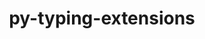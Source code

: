 ---
title: "py-typing-extensions"
layout: cache
categories: [package, develop]
meta: {"compilers": ["apple-clang@=16.0.0", "gcc@=10.2.1", "gcc@=10.5.0", "gcc@=11.1.0", "gcc@=11.4.0", "gcc@=13.2.0", "gcc@=13.3.0", "gcc@=7.3.1", "gcc@=7.5.0", "gcc@=9.4.0", "oneapi@=2024.2.1"], "num_specs": 170, "num_specs_by_stack": {"aws-isc": 2, "aws-isc-aarch64": 2, "data-vis-sdk": 6, "developer-tools": 4, "developer-tools-aarch64-linux-gnu": 5, "developer-tools-darwin": 2, "developer-tools-manylinux2014": 1, "developer-tools-x86_64_v3-linux-gnu": 5, "e4s": 26, "e4s-neoverse-v2": 16, "e4s-neoverse_v1": 8, "e4s-oneapi": 32, "e4s-power": 3, "e4s-rocm-external": 6, "hep": 6, "ml-darwin-aarch64-mps": 6, "ml-linux-aarch64-cpu": 18, "ml-linux-aarch64-cuda": 18, "ml-linux-x86_64-cpu": 18, "ml-linux-x86_64-cuda": 18, "ml-linux-x86_64-rocm": 18, "radiuss": 12, "root": 170}, "oss": ["amzn2", "centos7", "rhel8", "sequoia", "ubuntu18.04", "ubuntu20.04", "ubuntu22.04", "ubuntu24.04"], "platforms": ["darwin", "linux"], "stacks": ["aws-isc", "aws-isc-aarch64", "data-vis-sdk", "developer-tools", "developer-tools-aarch64-linux-gnu", "developer-tools-darwin", "developer-tools-manylinux2014", "developer-tools-x86_64_v3-linux-gnu", "e4s", "e4s-neoverse-v2", "e4s-neoverse_v1", "e4s-oneapi", "e4s-power", "e4s-rocm-external", "hep", "ml-darwin-aarch64-mps", "ml-linux-aarch64-cpu", "ml-linux-aarch64-cuda", "ml-linux-x86_64-cpu", "ml-linux-x86_64-cuda", "ml-linux-x86_64-rocm", "radiuss", "root"], "targets": ["aarch64", "neoverse_v1", "neoverse_v2", "ppc64le", "x86_64_v3"], "versions": ["4.12.2", "4.8.0"]}
spec_details: [{"compiler": "gcc@=11.4.0", "hash": "26g3aufi56ucz7f24a7klzlfwrn6gvyt", "os": "ubuntu22.04", "platform": "linux", "size": "-", "stacks": ["e4s", "root"], "target": "x86_64_v3", "variants": ["build_system=python_pip"], "versions": ["4.12.2"]}, {"compiler": "gcc@=7.5.0", "hash": "2bcdym7hesn34qimvqzbxu4ozkbcsvnh", "os": "ubuntu18.04", "platform": "linux", "size": "-", "stacks": ["radiuss", "root"], "target": "x86_64_v3", "variants": ["build_system=python_pip"], "versions": ["4.12.2"]}, {"compiler": "oneapi@=2024.2.1", "hash": "2hsgjd2qez6xauzvxgcu7ta35oe46ynm", "os": "ubuntu22.04", "platform": "linux", "size": "-", "stacks": ["e4s-oneapi", "root"], "target": "x86_64_v3", "variants": ["build_system=python_pip"], "versions": ["4.12.2"]}, {"compiler": "gcc@=11.4.0", "hash": "2sfal33u3v4rfrqneuck4kxi2jjrnkg2", "os": "ubuntu22.04", "platform": "linux", "size": "-", "stacks": ["e4s-neoverse_v1", "root"], "target": "neoverse_v1", "variants": ["build_system=python_pip"], "versions": ["4.12.2"]}, {"compiler": "gcc@=13.2.0", "hash": "2vtlpznzqckli5xafdqtnoidcq2vkkj6", "os": "ubuntu24.04", "platform": "linux", "size": "-", "stacks": ["ml-linux-aarch64-cpu", "ml-linux-aarch64-cuda", "root"], "target": "aarch64", "variants": ["build_system=python_pip"], "versions": ["4.12.2"]}, {"compiler": "gcc@=11.4.0", "hash": "2yeosyrflpsjs2cuqib6il2nmid4xq5d", "os": "ubuntu22.04", "platform": "linux", "size": "-", "stacks": ["hep", "root"], "target": "x86_64_v3", "variants": ["build_system=python_pip"], "versions": ["4.12.2"]}, {"compiler": "gcc@=11.4.0", "hash": "344jxtxwuuaxhrog4fen7f54sheiz44f", "os": "ubuntu22.04", "platform": "linux", "size": "-", "stacks": ["e4s", "root"], "target": "x86_64_v3", "variants": ["build_system=python_pip"], "versions": ["4.12.2"]}, {"compiler": "gcc@=11.4.0", "hash": "37bj5jd3hv3hv4zkrae2bhlifc7rb7t5", "os": "ubuntu22.04", "platform": "linux", "size": "-", "stacks": ["e4s", "root"], "target": "x86_64_v3", "variants": ["build_system=python_pip"], "versions": ["4.12.2"]}, {"compiler": "gcc@=11.4.0", "hash": "3b7vjig5o3q62vwggxqiq2x2vxyj2gco", "os": "ubuntu22.04", "platform": "linux", "size": "-", "stacks": ["e4s-neoverse_v1", "root"], "target": "neoverse_v1", "variants": ["build_system=python_pip"], "versions": ["4.12.2"]}, {"compiler": "oneapi@=2024.2.1", "hash": "3bugrix66uqelr7j6eh65u3whhgfhpfw", "os": "ubuntu22.04", "platform": "linux", "size": "-", "stacks": ["e4s-oneapi", "root"], "target": "x86_64_v3", "variants": ["build_system=python_pip"], "versions": ["4.12.2"]}, {"compiler": "gcc@=11.4.0", "hash": "3h5jsvbynodcwnartcsec7wfzg6dwylz", "os": "ubuntu22.04", "platform": "linux", "size": "-", "stacks": ["hep", "root"], "target": "x86_64_v3", "variants": ["build_system=python_pip"], "versions": ["4.12.2"]}, {"compiler": "oneapi@=2024.2.1", "hash": "3jmjqznaw556gbwifawarimibgoll3zu", "os": "ubuntu22.04", "platform": "linux", "size": "-", "stacks": ["e4s-oneapi", "root"], "target": "x86_64_v3", "variants": ["build_system=python_pip"], "versions": ["4.12.2"]}, {"compiler": "gcc@=11.1.0", "hash": "3omo2wlob5ib6fzhgxt3ymdvurgyj46t", "os": "ubuntu20.04", "platform": "linux", "size": "-", "stacks": ["data-vis-sdk", "root"], "target": "x86_64_v3", "variants": ["build_system=python_pip"], "versions": ["4.12.2"]}, {"compiler": "gcc@=11.4.0", "hash": "3tqlnatenpvw6nghtupptv6vhukax4vf", "os": "ubuntu22.04", "platform": "linux", "size": "-", "stacks": ["e4s-neoverse-v2", "root"], "target": "neoverse_v2", "variants": ["build_system=python_pip"], "versions": ["4.12.2"]}, {"compiler": "gcc@=11.4.0", "hash": "3umb3q527ddqbemztnkygpjgwv5gfxfg", "os": "ubuntu22.04", "platform": "linux", "size": "-", "stacks": ["hep", "root"], "target": "x86_64_v3", "variants": ["build_system=python_pip"], "versions": ["4.12.2"]}, {"compiler": "oneapi@=2024.2.1", "hash": "3xv2krtbu7exuhxdoupwnkgzsoayeg4i", "os": "ubuntu22.04", "platform": "linux", "size": "-", "stacks": ["e4s-oneapi", "root"], "target": "x86_64_v3", "variants": ["build_system=python_pip"], "versions": ["4.12.2"]}, {"compiler": "gcc@=11.4.0", "hash": "3zhg6elmchz7ygxq5wbdng7uu7mbbfck", "os": "ubuntu22.04", "platform": "linux", "size": "-", "stacks": ["e4s", "root"], "target": "x86_64_v3", "variants": ["build_system=python_pip"], "versions": ["4.12.2"]}, {"compiler": "gcc@=13.2.0", "hash": "3zw7dp22xzbnferavpwlle4jizzoha5q", "os": "ubuntu24.04", "platform": "linux", "size": "-", "stacks": ["ml-linux-x86_64-cpu", "ml-linux-x86_64-cuda", "ml-linux-x86_64-rocm", "root"], "target": "x86_64_v3", "variants": ["build_system=python_pip"], "versions": ["4.12.2"]}, {"compiler": "gcc@=13.2.0", "hash": "4a3w3sdwgyslspmt6afifiqzu5aivrwm", "os": "ubuntu24.04", "platform": "linux", "size": "-", "stacks": ["ml-linux-x86_64-cpu", "ml-linux-x86_64-cuda", "ml-linux-x86_64-rocm", "root"], "target": "x86_64_v3", "variants": ["build_system=python_pip"], "versions": ["4.12.2"]}, {"compiler": "gcc@=13.2.0", "hash": "4gnf4uov7fq6tm6rh43s5qmo4xoztaoc", "os": "ubuntu24.04", "platform": "linux", "size": "-", "stacks": ["ml-linux-aarch64-cpu", "ml-linux-aarch64-cuda", "root"], "target": "aarch64", "variants": ["build_system=python_pip"], "versions": ["4.12.2"]}, {"compiler": "gcc@=11.4.0", "hash": "4pfwkvqhmrc3gee4farinpf7oew5fdtl", "os": "ubuntu22.04", "platform": "linux", "size": "-", "stacks": ["e4s-neoverse-v2", "root"], "target": "neoverse_v2", "variants": ["build_system=python_pip"], "versions": ["4.12.2"]}, {"compiler": "oneapi@=2024.2.1", "hash": "4sh5d6xgibt4jgguh63wuznsg6cwuexk", "os": "ubuntu22.04", "platform": "linux", "size": "-", "stacks": ["e4s-oneapi", "root"], "target": "x86_64_v3", "variants": ["build_system=python_pip"], "versions": ["4.12.2"]}, {"compiler": "gcc@=10.2.1", "hash": "4tdspe3bmwa3oim6g4k7jddlsxqhudoo", "os": "centos7", "platform": "linux", "size": "-", "stacks": ["developer-tools-manylinux2014", "root"], "target": "x86_64_v3", "variants": ["build_system=python_pip"], "versions": ["4.12.2"]}, {"compiler": "gcc@=11.4.0", "hash": "5eaqocwnesj5d4uhv5qdacntadmu3jzp", "os": "ubuntu22.04", "platform": "linux", "size": "-", "stacks": ["e4s", "root"], "target": "x86_64_v3", "variants": ["build_system=python_pip"], "versions": ["4.12.2"]}, {"compiler": "gcc@=11.4.0", "hash": "5jaaejfk75tfbwn4ttfixbvdgi5ykae6", "os": "ubuntu22.04", "platform": "linux", "size": "-", "stacks": ["e4s-neoverse-v2", "root"], "target": "neoverse_v2", "variants": ["build_system=python_pip"], "versions": ["4.12.2"]}, {"compiler": "gcc@=11.4.0", "hash": "5t5z3qnnelikrjitebj5qeg7r5uk5i6g", "os": "ubuntu22.04", "platform": "linux", "size": "-", "stacks": ["e4s", "root"], "target": "x86_64_v3", "variants": ["build_system=python_pip"], "versions": ["4.12.2"]}, {"compiler": "gcc@=9.4.0", "hash": "66bwyv6tccs5miwnw77umphqmgou5ac4", "os": "ubuntu20.04", "platform": "linux", "size": "-", "stacks": ["e4s-power", "root"], "target": "ppc64le", "variants": ["build_system=python_pip"], "versions": ["4.12.2"]}, {"compiler": "gcc@=11.4.0", "hash": "66bzjie5v4mg7avw2xe4fhcxamumtc4t", "os": "ubuntu22.04", "platform": "linux", "size": "-", "stacks": ["e4s", "e4s-rocm-external", "root"], "target": "x86_64_v3", "variants": ["build_system=python_pip"], "versions": ["4.12.2"]}, {"compiler": "oneapi@=2024.2.1", "hash": "67f5a74ybbbgaadspggymhirdiu4wdcw", "os": "ubuntu22.04", "platform": "linux", "size": "-", "stacks": ["e4s-oneapi", "root"], "target": "x86_64_v3", "variants": ["build_system=python_pip"], "versions": ["4.12.2"]}, {"compiler": "gcc@=7.5.0", "hash": "67up4vvlpj5o23gave6ehv5a5d5d6ba7", "os": "ubuntu18.04", "platform": "linux", "size": "-", "stacks": ["radiuss", "root"], "target": "x86_64_v3", "variants": ["build_system=python_pip"], "versions": ["4.12.2"]}, {"compiler": "gcc@=13.2.0", "hash": "6d6n7w5e3ziwknxh5euptvatntalhxek", "os": "ubuntu24.04", "platform": "linux", "size": "-", "stacks": ["ml-linux-x86_64-cpu", "ml-linux-x86_64-cuda", "ml-linux-x86_64-rocm", "root"], "target": "x86_64_v3", "variants": ["build_system=python_pip"], "versions": ["4.12.2"]}, {"compiler": "oneapi@=2024.2.1", "hash": "6nfdztbpeb43xhj3asi2kle4hky3z7jq", "os": "ubuntu22.04", "platform": "linux", "size": "-", "stacks": ["e4s-oneapi", "root"], "target": "x86_64_v3", "variants": ["build_system=python_pip"], "versions": ["4.12.2"]}, {"compiler": "gcc@=11.1.0", "hash": "6prf4spi54phrtkimz4mmtywy3ykiy5l", "os": "ubuntu20.04", "platform": "linux", "size": "-", "stacks": ["data-vis-sdk", "root"], "target": "x86_64_v3", "variants": ["build_system=python_pip"], "versions": ["4.12.2"]}, {"compiler": "gcc@=11.4.0", "hash": "7asiqupuccraoujmihh2ehny6iigasih", "os": "ubuntu22.04", "platform": "linux", "size": "-", "stacks": ["e4s-neoverse_v1", "root"], "target": "neoverse_v1", "variants": ["build_system=python_pip"], "versions": ["4.12.2"]}, {"compiler": "gcc@=13.2.0", "hash": "7esmwyvov2cnio2cipfrdg7hgqi56rmp", "os": "ubuntu24.04", "platform": "linux", "size": "-", "stacks": ["ml-linux-aarch64-cpu", "ml-linux-aarch64-cuda", "root"], "target": "aarch64", "variants": ["build_system=python_pip"], "versions": ["4.12.2"]}, {"compiler": "oneapi@=2024.2.1", "hash": "7hcgwtansku7pvnr6s2a2vomlsqpl6vs", "os": "ubuntu22.04", "platform": "linux", "size": "-", "stacks": ["e4s-oneapi", "root"], "target": "x86_64_v3", "variants": ["build_system=python_pip"], "versions": ["4.12.2"]}, {"compiler": "gcc@=13.2.0", "hash": "7ovnv5delxf27dbgim5k5roov667sonw", "os": "ubuntu24.04", "platform": "linux", "size": "-", "stacks": ["ml-linux-aarch64-cpu", "ml-linux-aarch64-cuda", "root"], "target": "aarch64", "variants": ["build_system=python_pip"], "versions": ["4.12.2"]}, {"compiler": "oneapi@=2024.2.1", "hash": "7uoxc7ngkttka5qgonei6e4cvvyttkcv", "os": "ubuntu22.04", "platform": "linux", "size": "-", "stacks": ["e4s-oneapi", "root"], "target": "x86_64_v3", "variants": ["build_system=python_pip"], "versions": ["4.12.2"]}, {"compiler": "gcc@=11.4.0", "hash": "7x66dwf4me6jukufoohl7uadj6nndoad", "os": "ubuntu22.04", "platform": "linux", "size": "-", "stacks": ["e4s", "root"], "target": "x86_64_v3", "variants": ["build_system=python_pip"], "versions": ["4.12.2"]}, {"compiler": "apple-clang@=16.0.0", "hash": "7xlb6vpxaga3rrf4tvzgr333gfb6rdek", "os": "sequoia", "platform": "darwin", "size": "-", "stacks": ["developer-tools-darwin", "ml-darwin-aarch64-mps", "root"], "target": "aarch64", "variants": ["build_system=python_pip"], "versions": ["4.12.2"]}, {"compiler": "gcc@=11.4.0", "hash": "a4xzlia3eokchcroorxuzwz7xx3fyj6i", "os": "ubuntu22.04", "platform": "linux", "size": "-", "stacks": ["e4s", "root"], "target": "x86_64_v3", "variants": ["build_system=python_pip"], "versions": ["4.12.2"]}, {"compiler": "gcc@=9.4.0", "hash": "a4ymh3uoy74h3fobgkuv6zc2xqfzj2ve", "os": "ubuntu20.04", "platform": "linux", "size": "-", "stacks": ["e4s-power", "root"], "target": "ppc64le", "variants": ["build_system=python_pip"], "versions": ["4.12.2"]}, {"compiler": "gcc@=11.4.0", "hash": "aaiuz4mlqrfq7afgkuoqpcwyqddkqpbe", "os": "ubuntu22.04", "platform": "linux", "size": "-", "stacks": ["e4s-neoverse-v2", "root"], "target": "neoverse_v2", "variants": ["build_system=python_pip"], "versions": ["4.12.2"]}, {"compiler": "gcc@=11.4.0", "hash": "aroowmhqj7ot3mihrvn6lr7uqa3tzsu5", "os": "ubuntu22.04", "platform": "linux", "size": "-", "stacks": ["e4s-neoverse_v1", "root"], "target": "neoverse_v1", "variants": ["build_system=python_pip"], "versions": ["4.12.2"]}, {"compiler": "gcc@=13.2.0", "hash": "b7kj7mt2pgyofdzrobpdg3encs5sawlr", "os": "ubuntu24.04", "platform": "linux", "size": "-", "stacks": ["ml-linux-aarch64-cpu", "ml-linux-aarch64-cuda", "root"], "target": "aarch64", "variants": ["build_system=python_pip"], "versions": ["4.12.2"]}, {"compiler": "oneapi@=2024.2.1", "hash": "bivbbn6vewscvrd2lbyh2jhjdrwa4nqb", "os": "ubuntu22.04", "platform": "linux", "size": "-", "stacks": ["e4s-oneapi", "root"], "target": "x86_64_v3", "variants": ["build_system=python_pip"], "versions": ["4.12.2"]}, {"compiler": "oneapi@=2024.2.1", "hash": "bj5dwxucqgmjwttremjax5hihny4u46y", "os": "ubuntu22.04", "platform": "linux", "size": "-", "stacks": ["e4s-oneapi", "root"], "target": "x86_64_v3", "variants": ["build_system=python_pip"], "versions": ["4.12.2"]}, {"compiler": "gcc@=11.1.0", "hash": "bj7qqnhuctwpgyvbtrg6xsawc46g236x", "os": "ubuntu20.04", "platform": "linux", "size": "-", "stacks": ["data-vis-sdk", "root"], "target": "x86_64_v3", "variants": ["build_system=python_pip"], "versions": ["4.12.2"]}, {"compiler": "gcc@=13.2.0", "hash": "bnsp2aectabus7s65j6rfeubod5uwkgv", "os": "ubuntu24.04", "platform": "linux", "size": "-", "stacks": ["ml-linux-aarch64-cpu", "ml-linux-aarch64-cuda", "root"], "target": "aarch64", "variants": ["build_system=python_pip"], "versions": ["4.12.2"]}, {"compiler": "gcc@=13.2.0", "hash": "bocdyzz5bmboiqkjyvq4wbtmharkkqob", "os": "ubuntu24.04", "platform": "linux", "size": "-", "stacks": ["ml-linux-x86_64-cpu", "ml-linux-x86_64-cuda", "ml-linux-x86_64-rocm", "root"], "target": "x86_64_v3", "variants": ["build_system=python_pip"], "versions": ["4.12.2"]}, {"compiler": "gcc@=11.4.0", "hash": "brzwa5slbhboagsyax7667ib63v7to2v", "os": "ubuntu22.04", "platform": "linux", "size": "-", "stacks": ["e4s-neoverse-v2", "root"], "target": "neoverse_v2", "variants": ["build_system=python_pip"], "versions": ["4.12.2"]}, {"compiler": "gcc@=13.2.0", "hash": "bxlwdsakvfaqweoyjfiozpn22unq2adg", "os": "ubuntu24.04", "platform": "linux", "size": "-", "stacks": ["ml-linux-x86_64-cpu", "ml-linux-x86_64-cuda", "ml-linux-x86_64-rocm", "root"], "target": "x86_64_v3", "variants": ["build_system=python_pip"], "versions": ["4.12.2"]}, {"compiler": "gcc@=7.5.0", "hash": "byga7dkuoihlanphgdojurxym5ztmrrs", "os": "ubuntu18.04", "platform": "linux", "size": "-", "stacks": ["radiuss", "root"], "target": "x86_64_v3", "variants": ["build_system=python_pip"], "versions": ["4.12.2"]}, {"compiler": "gcc@=7.5.0", "hash": "c7tncpqzvmtjq5w2wq2ulibbmj4kjaax", "os": "ubuntu18.04", "platform": "linux", "size": "-", "stacks": ["radiuss", "root"], "target": "x86_64_v3", "variants": ["build_system=python_pip"], "versions": ["4.12.2"]}, {"compiler": "gcc@=7.5.0", "hash": "cf6tvubqdk5py4kksqnz7k73mxjwxufz", "os": "ubuntu18.04", "platform": "linux", "size": "-", "stacks": ["radiuss", "root"], "target": "x86_64_v3", "variants": ["build_system=python_pip"], "versions": ["4.12.2"]}, {"compiler": "gcc@=11.4.0", "hash": "chiti2cxxtjzmcr5jzvecmvzgzx4nm2d", "os": "ubuntu22.04", "platform": "linux", "size": "-", "stacks": ["e4s", "root"], "target": "x86_64_v3", "variants": ["build_system=python_pip"], "versions": ["4.12.2"]}, {"compiler": "gcc@=7.5.0", "hash": "ckpaf6bc4lanwv7h6hb2p64z6p27r3rq", "os": "ubuntu18.04", "platform": "linux", "size": "-", "stacks": ["developer-tools", "root"], "target": "x86_64_v3", "variants": ["build_system=python_pip"], "versions": ["4.8.0"]}, {"compiler": "oneapi@=2024.2.1", "hash": "cm3uxdwdnnl747badt55now4wuayyadu", "os": "ubuntu22.04", "platform": "linux", "size": "-", "stacks": ["e4s-oneapi", "root"], "target": "x86_64_v3", "variants": ["build_system=python_pip"], "versions": ["4.12.2"]}, {"compiler": "gcc@=10.5.0", "hash": "cm4r6zzdqoees3wtefutqbgdg5ppwbcr", "os": "centos7", "platform": "linux", "size": "-", "stacks": ["developer-tools-x86_64_v3-linux-gnu", "root"], "target": "x86_64_v3", "variants": ["build_system=python_pip"], "versions": ["4.12.2"]}, {"compiler": "gcc@=11.4.0", "hash": "cqq5fk222r3up4gntlzpo76kyuf52leb", "os": "ubuntu22.04", "platform": "linux", "size": "-", "stacks": ["e4s", "root"], "target": "x86_64_v3", "variants": ["build_system=python_pip"], "versions": ["4.12.2"]}, {"compiler": "gcc@=13.2.0", "hash": "d7dl7rqpjqzmfxgqqjra6dtq23ot5zeu", "os": "ubuntu24.04", "platform": "linux", "size": "-", "stacks": ["ml-linux-aarch64-cpu", "ml-linux-aarch64-cuda", "root"], "target": "aarch64", "variants": ["build_system=python_pip"], "versions": ["4.12.2"]}, {"compiler": "gcc@=7.5.0", "hash": "dfxudjzkk7g7ctnlvmxg3g5cd3ln7zao", "os": "ubuntu18.04", "platform": "linux", "size": "-", "stacks": ["radiuss", "root"], "target": "x86_64_v3", "variants": ["build_system=python_pip"], "versions": ["4.12.2"]}, {"compiler": "gcc@=13.2.0", "hash": "e57jttif7yn6xxapyqems4jzh54g4rjv", "os": "ubuntu24.04", "platform": "linux", "size": "-", "stacks": ["ml-linux-x86_64-cpu", "ml-linux-x86_64-cuda", "ml-linux-x86_64-rocm", "root"], "target": "x86_64_v3", "variants": ["build_system=python_pip"], "versions": ["4.12.2"]}, {"compiler": "gcc@=11.4.0", "hash": "eaej5ufbyb2ijz7mk2bmzoa2ou5vizqu", "os": "ubuntu22.04", "platform": "linux", "size": "-", "stacks": ["e4s", "root"], "target": "x86_64_v3", "variants": ["build_system=python_pip"], "versions": ["4.12.2"]}, {"compiler": "oneapi@=2024.2.1", "hash": "eb5h5kb3t2t6s72zfh7f6x6nkawx5r25", "os": "ubuntu22.04", "platform": "linux", "size": "-", "stacks": ["e4s-oneapi", "root"], "target": "x86_64_v3", "variants": ["build_system=python_pip"], "versions": ["4.12.2"]}, {"compiler": "gcc@=13.3.0", "hash": "eclmxlxevvrjjk4hjfuie2dgyz5bb3o3", "os": "rhel8", "platform": "linux", "size": "-", "stacks": ["developer-tools-aarch64-linux-gnu", "root"], "target": "aarch64", "variants": ["build_system=python_pip"], "versions": ["4.12.2"]}, {"compiler": "oneapi@=2024.2.1", "hash": "ehhj53ndfbpvfay6qlemh3m7sbzg3cpc", "os": "ubuntu22.04", "platform": "linux", "size": "-", "stacks": ["e4s-oneapi", "root"], "target": "x86_64_v3", "variants": ["build_system=python_pip"], "versions": ["4.12.2"]}, {"compiler": "gcc@=13.2.0", "hash": "epaha2ajlnqrbjy6v4vychj4g6ls42zn", "os": "ubuntu24.04", "platform": "linux", "size": "-", "stacks": ["ml-linux-x86_64-cpu", "ml-linux-x86_64-cuda", "ml-linux-x86_64-rocm", "root"], "target": "x86_64_v3", "variants": ["build_system=python_pip"], "versions": ["4.12.2"]}, {"compiler": "gcc@=11.4.0", "hash": "f6v2trptcepqyr6xie6gtyabdcu66ylo", "os": "ubuntu22.04", "platform": "linux", "size": "-", "stacks": ["e4s", "root"], "target": "x86_64_v3", "variants": ["build_system=python_pip"], "versions": ["4.12.2"]}, {"compiler": "gcc@=13.2.0", "hash": "f7qpo6hs5lmmuaqxjkw2qw4uqtpv73hh", "os": "ubuntu24.04", "platform": "linux", "size": "-", "stacks": ["ml-linux-x86_64-cpu", "ml-linux-x86_64-cuda", "ml-linux-x86_64-rocm", "root"], "target": "x86_64_v3", "variants": ["build_system=python_pip"], "versions": ["4.12.2"]}, {"compiler": "gcc@=13.2.0", "hash": "fdikkeiu45wezwluw56jwx5tosd3o3gl", "os": "ubuntu24.04", "platform": "linux", "size": "-", "stacks": ["ml-linux-aarch64-cpu", "ml-linux-aarch64-cuda", "root"], "target": "aarch64", "variants": ["build_system=python_pip"], "versions": ["4.12.2"]}, {"compiler": "gcc@=7.5.0", "hash": "fjsgejdc5w4rh4fhbm76zfglirxpiaq7", "os": "ubuntu18.04", "platform": "linux", "size": "-", "stacks": ["developer-tools", "root"], "target": "x86_64_v3", "variants": ["build_system=python_pip"], "versions": ["4.8.0"]}, {"compiler": "gcc@=11.4.0", "hash": "fl7igo7wqzmd2bllxqbunibjolti42us", "os": "ubuntu22.04", "platform": "linux", "size": "-", "stacks": ["e4s", "root"], "target": "x86_64_v3", "variants": ["build_system=python_pip"], "versions": ["4.12.2"]}, {"compiler": "oneapi@=2024.2.1", "hash": "flith2nh7eon2pgg373wy266obzk6gfx", "os": "ubuntu22.04", "platform": "linux", "size": "-", "stacks": ["e4s-oneapi", "root"], "target": "x86_64_v3", "variants": ["build_system=python_pip"], "versions": ["4.12.2"]}, {"compiler": "gcc@=11.4.0", "hash": "fr63fohyzw6md2aor6sfsrnun5d34rfa", "os": "ubuntu22.04", "platform": "linux", "size": "-", "stacks": ["e4s", "root"], "target": "x86_64_v3", "variants": ["build_system=python_pip"], "versions": ["4.12.2"]}, {"compiler": "gcc@=13.2.0", "hash": "fsaqqpi22qvzp3kvp2jsyaudzykp2lex", "os": "ubuntu24.04", "platform": "linux", "size": "-", "stacks": ["ml-linux-x86_64-cpu", "ml-linux-x86_64-cuda", "ml-linux-x86_64-rocm", "root"], "target": "x86_64_v3", "variants": ["build_system=python_pip"], "versions": ["4.12.2"]}, {"compiler": "gcc@=11.4.0", "hash": "fukanr2suj3wzaq4xgslrj7vlshkwj2o", "os": "ubuntu22.04", "platform": "linux", "size": "-", "stacks": ["e4s-neoverse_v1", "root"], "target": "neoverse_v1", "variants": ["build_system=python_pip"], "versions": ["4.12.2"]}, {"compiler": "gcc@=13.2.0", "hash": "g2fh2jpgux77tvtz2bw3cblv2cq7xp7z", "os": "ubuntu24.04", "platform": "linux", "size": "-", "stacks": ["ml-linux-aarch64-cpu", "ml-linux-aarch64-cuda", "root"], "target": "aarch64", "variants": ["build_system=python_pip"], "versions": ["4.12.2"]}, {"compiler": "oneapi@=2024.2.1", "hash": "g3kn2twb4ph2ulakdo5uhckxm3sxchoy", "os": "ubuntu22.04", "platform": "linux", "size": "-", "stacks": ["e4s-oneapi", "root"], "target": "x86_64_v3", "variants": ["build_system=python_pip"], "versions": ["4.12.2"]}, {"compiler": "gcc@=11.4.0", "hash": "g64f2jxs7vcbnloerw3tiwu4rul2fdzj", "os": "ubuntu22.04", "platform": "linux", "size": "-", "stacks": ["e4s", "e4s-rocm-external", "root"], "target": "x86_64_v3", "variants": ["build_system=python_pip"], "versions": ["4.12.2"]}, {"compiler": "oneapi@=2024.2.1", "hash": "g6lsaluxho4xadwosvajmexyz6lraplw", "os": "ubuntu22.04", "platform": "linux", "size": "-", "stacks": ["e4s-oneapi", "root"], "target": "x86_64_v3", "variants": ["build_system=python_pip"], "versions": ["4.12.2"]}, {"compiler": "gcc@=11.4.0", "hash": "gd3v5zw33s7mehgzol25ptryzyq5a7oj", "os": "ubuntu22.04", "platform": "linux", "size": "-", "stacks": ["hep", "root"], "target": "x86_64_v3", "variants": ["build_system=python_pip"], "versions": ["4.12.2"]}, {"compiler": "gcc@=7.5.0", "hash": "gpzrzzfy3sdlxsymljv3i6inwwecfasy", "os": "ubuntu18.04", "platform": "linux", "size": "-", "stacks": ["radiuss", "root"], "target": "x86_64_v3", "variants": ["build_system=python_pip"], "versions": ["4.12.2"]}, {"compiler": "oneapi@=2024.2.1", "hash": "gtzdpgq32ys6b7fy6mc5heay5uyqucxq", "os": "ubuntu22.04", "platform": "linux", "size": "-", "stacks": ["e4s-oneapi", "root"], "target": "x86_64_v3", "variants": ["build_system=python_pip"], "versions": ["4.12.2"]}, {"compiler": "gcc@=11.1.0", "hash": "gzaa5gfqz2eirm6bsjltzaekjqjmcohc", "os": "ubuntu20.04", "platform": "linux", "size": "-", "stacks": ["data-vis-sdk", "root"], "target": "x86_64_v3", "variants": ["build_system=python_pip"], "versions": ["4.12.2"]}, {"compiler": "gcc@=11.4.0", "hash": "gzyomi6aclhsu6sbcaw4kmcp44wfc4mu", "os": "ubuntu22.04", "platform": "linux", "size": "-", "stacks": ["e4s", "e4s-rocm-external", "root"], "target": "x86_64_v3", "variants": ["build_system=python_pip"], "versions": ["4.12.2"]}, {"compiler": "oneapi@=2024.2.1", "hash": "i6ek6q5tphq7r6l2vnilqagfgw2fcpyw", "os": "ubuntu22.04", "platform": "linux", "size": "-", "stacks": ["e4s-oneapi", "root"], "target": "x86_64_v3", "variants": ["build_system=python_pip"], "versions": ["4.12.2"]}, {"compiler": "gcc@=13.2.0", "hash": "iobacrrn6djvmdzyzcbtogo7qovq3ph4", "os": "ubuntu24.04", "platform": "linux", "size": "-", "stacks": ["ml-linux-x86_64-cpu", "ml-linux-x86_64-cuda", "ml-linux-x86_64-rocm", "root"], "target": "x86_64_v3", "variants": ["build_system=python_pip"], "versions": ["4.12.2"]}, {"compiler": "gcc@=7.5.0", "hash": "isg4oyaykcosgswry7vkmian5usvk6nl", "os": "ubuntu18.04", "platform": "linux", "size": "-", "stacks": ["radiuss", "root"], "target": "x86_64_v3", "variants": ["build_system=python_pip"], "versions": ["4.12.2"]}, {"compiler": "gcc@=11.4.0", "hash": "ivtifs6t3v2afz5ppq6bwgugzmtdxaxf", "os": "ubuntu22.04", "platform": "linux", "size": "-", "stacks": ["e4s", "root"], "target": "x86_64_v3", "variants": ["build_system=python_pip"], "versions": ["4.12.2"]}, {"compiler": "gcc@=11.4.0", "hash": "ix54vnmnmclozmdmvpbbqjql6awcz5mx", "os": "ubuntu22.04", "platform": "linux", "size": "-", "stacks": ["e4s", "root"], "target": "x86_64_v3", "variants": ["build_system=python_pip"], "versions": ["4.12.2"]}, {"compiler": "gcc@=7.3.1", "hash": "j4oxgxg7tlc3gfwluskvhmqqolgqki6d", "os": "amzn2", "platform": "linux", "size": "-", "stacks": ["aws-isc", "root"], "target": "x86_64_v3", "variants": ["build_system=python_pip"], "versions": ["4.12.2"]}, {"compiler": "gcc@=11.4.0", "hash": "jiet42unk3gm5klzoxljawnwc32vpxjs", "os": "ubuntu22.04", "platform": "linux", "size": "-", "stacks": ["e4s-neoverse-v2", "root"], "target": "neoverse_v2", "variants": ["build_system=python_pip"], "versions": ["4.12.2"]}, {"compiler": "gcc@=11.4.0", "hash": "jlgyojstb3wapulnghgikr4gqx2jegat", "os": "ubuntu22.04", "platform": "linux", "size": "-", "stacks": ["e4s-neoverse-v2", "root"], "target": "neoverse_v2", "variants": ["build_system=python_pip"], "versions": ["4.12.2"]}, {"compiler": "gcc@=11.4.0", "hash": "jv6ojnxqmxbilfrdjz7pk6rbmp4y5qdx", "os": "ubuntu22.04", "platform": "linux", "size": "-", "stacks": ["e4s-neoverse_v1", "root"], "target": "neoverse_v1", "variants": ["build_system=python_pip"], "versions": ["4.12.2"]}, {"compiler": "gcc@=13.3.0", "hash": "k2bbgk3kfatuibmarcfc2yyfl65lvahg", "os": "rhel8", "platform": "linux", "size": "-", "stacks": ["developer-tools-aarch64-linux-gnu", "root"], "target": "aarch64", "variants": ["build_system=python_pip"], "versions": ["4.12.2"]}, {"compiler": "gcc@=11.4.0", "hash": "ka7kxr2ud3sg5a3fiunzclgvkiqvtgbs", "os": "ubuntu22.04", "platform": "linux", "size": "-", "stacks": ["e4s-neoverse-v2", "root"], "target": "neoverse_v2", "variants": ["build_system=python_pip"], "versions": ["4.12.2"]}, {"compiler": "apple-clang@=16.0.0", "hash": "ktt7qfnq4jof2a65v6cwovg6vhn7y3xh", "os": "sequoia", "platform": "darwin", "size": "-", "stacks": ["ml-darwin-aarch64-mps", "root"], "target": "aarch64", "variants": ["build_system=python_pip"], "versions": ["4.12.2"]}, {"compiler": "oneapi@=2024.2.1", "hash": "kwko2b4wwerxedj5owuk5a5dhu6ihkpk", "os": "ubuntu22.04", "platform": "linux", "size": "-", "stacks": ["e4s-oneapi", "root"], "target": "x86_64_v3", "variants": ["build_system=python_pip"], "versions": ["4.12.2"]}, {"compiler": "gcc@=7.3.1", "hash": "l7vva7ig3vbzup655yz46yfmjqgbkaab", "os": "amzn2", "platform": "linux", "size": "-", "stacks": ["aws-isc-aarch64", "root"], "target": "aarch64", "variants": ["build_system=python_pip"], "versions": ["4.12.2"]}, {"compiler": "gcc@=11.4.0", "hash": "les63ej25ylqcsrtq36okwacsr532hr6", "os": "ubuntu22.04", "platform": "linux", "size": "-", "stacks": ["e4s", "e4s-rocm-external", "root"], "target": "x86_64_v3", "variants": ["build_system=python_pip"], "versions": ["4.12.2"]}, {"compiler": "gcc@=11.4.0", "hash": "lxug7d6zdfshtc6dhoot5y6pddgait3m", "os": "ubuntu22.04", "platform": "linux", "size": "-", "stacks": ["e4s-neoverse_v1", "root"], "target": "neoverse_v1", "variants": ["build_system=python_pip"], "versions": ["4.12.2"]}, {"compiler": "oneapi@=2024.2.1", "hash": "md7y2lhsxp5hsxrrvdtthhr7njrdgvqa", "os": "ubuntu22.04", "platform": "linux", "size": "-", "stacks": ["e4s-oneapi", "root"], "target": "x86_64_v3", "variants": ["build_system=python_pip"], "versions": ["4.12.2"]}, {"compiler": "gcc@=13.2.0", "hash": "mjhhugt5mwpj76fckrcjz3sdbdthvlyg", "os": "ubuntu24.04", "platform": "linux", "size": "-", "stacks": ["ml-linux-aarch64-cpu", "ml-linux-aarch64-cuda", "root"], "target": "aarch64", "variants": ["build_system=python_pip"], "versions": ["4.12.2"]}, {"compiler": "apple-clang@=16.0.0", "hash": "mjp3laantt2wh2zrrwciaxumbikxjymo", "os": "sequoia", "platform": "darwin", "size": "-", "stacks": ["ml-darwin-aarch64-mps", "root"], "target": "aarch64", "variants": ["build_system=python_pip"], "versions": ["4.12.2"]}, {"compiler": "gcc@=7.5.0", "hash": "mjvizspjvnjcoy4f3fm7zzwkww2qf7vx", "os": "ubuntu18.04", "platform": "linux", "size": "-", "stacks": ["developer-tools", "root"], "target": "x86_64_v3", "variants": ["build_system=python_pip"], "versions": ["4.8.0"]}, {"compiler": "gcc@=11.4.0", "hash": "mloukoxlxjx5jqpg4ymrqe2jaa66xnp5", "os": "ubuntu22.04", "platform": "linux", "size": "-", "stacks": ["e4s", "root"], "target": "x86_64_v3", "variants": ["build_system=python_pip"], "versions": ["4.12.2"]}, {"compiler": "gcc@=11.4.0", "hash": "mnjyhews6t7nvlhws6ckv6f2j7tge6x4", "os": "ubuntu22.04", "platform": "linux", "size": "-", "stacks": ["hep", "root"], "target": "x86_64_v3", "variants": ["build_system=python_pip"], "versions": ["4.12.2"]}, {"compiler": "gcc@=11.4.0", "hash": "mtjocltbforfcq5ln3xhraeeu2codmir", "os": "ubuntu22.04", "platform": "linux", "size": "-", "stacks": ["e4s-neoverse-v2", "root"], "target": "neoverse_v2", "variants": ["build_system=python_pip"], "versions": ["4.12.2"]}, {"compiler": "gcc@=11.4.0", "hash": "mtl6uekfrpc7vnnmuggushuzfamzhvo3", "os": "ubuntu22.04", "platform": "linux", "size": "-", "stacks": ["e4s-neoverse-v2", "root"], "target": "neoverse_v2", "variants": ["build_system=python_pip"], "versions": ["4.12.2"]}, {"compiler": "gcc@=10.5.0", "hash": "mxoqrxr2lvqploiszy7s22pidu65tfgw", "os": "centos7", "platform": "linux", "size": "-", "stacks": ["developer-tools-x86_64_v3-linux-gnu", "root"], "target": "x86_64_v3", "variants": ["build_system=python_pip"], "versions": ["4.12.2"]}, {"compiler": "gcc@=11.4.0", "hash": "nnrdxgeqipsv3zr6vgafmx2vvie3ieuw", "os": "ubuntu22.04", "platform": "linux", "size": "-", "stacks": ["e4s-neoverse_v1", "root"], "target": "neoverse_v1", "variants": ["build_system=python_pip"], "versions": ["4.12.2"]}, {"compiler": "gcc@=11.4.0", "hash": "nv5zjfcxtoom63iv7czvacjwcg2l4xjm", "os": "ubuntu22.04", "platform": "linux", "size": "-", "stacks": ["e4s-neoverse-v2", "root"], "target": "neoverse_v2", "variants": ["build_system=python_pip"], "versions": ["4.12.2"]}, {"compiler": "gcc@=7.5.0", "hash": "nxyq76ie2b6qllarqziztr5lslvfxzry", "os": "ubuntu18.04", "platform": "linux", "size": "-", "stacks": ["radiuss", "root"], "target": "x86_64_v3", "variants": ["build_system=python_pip"], "versions": ["4.12.2"]}, {"compiler": "gcc@=13.2.0", "hash": "o5am3gm5jygyqbw6aeymkxfkbpgjwe4y", "os": "ubuntu24.04", "platform": "linux", "size": "-", "stacks": ["ml-linux-x86_64-cpu", "ml-linux-x86_64-cuda", "ml-linux-x86_64-rocm", "root"], "target": "x86_64_v3", "variants": ["build_system=python_pip"], "versions": ["4.12.2"]}, {"compiler": "gcc@=13.2.0", "hash": "oimrch3uzhnmf4a6a5e3zodyz6fz35u7", "os": "ubuntu24.04", "platform": "linux", "size": "-", "stacks": ["ml-linux-x86_64-cpu", "ml-linux-x86_64-cuda", "ml-linux-x86_64-rocm", "root"], "target": "x86_64_v3", "variants": ["build_system=python_pip"], "versions": ["4.12.2"]}, {"compiler": "gcc@=11.4.0", "hash": "otnsytm2mjrdnyha7d54dukbqn4gpite", "os": "ubuntu22.04", "platform": "linux", "size": "-", "stacks": ["e4s", "root"], "target": "x86_64_v3", "variants": ["build_system=python_pip"], "versions": ["4.12.2"]}, {"compiler": "gcc@=10.5.0", "hash": "oux26m2e4a2zx2gopxwgivvo6zln3gia", "os": "centos7", "platform": "linux", "size": "-", "stacks": ["developer-tools-x86_64_v3-linux-gnu", "root"], "target": "x86_64_v3", "variants": ["build_system=python_pip"], "versions": ["4.12.2"]}, {"compiler": "oneapi@=2024.2.1", "hash": "ozxudvuosksnykuidmnzv3zqgcjn3diq", "os": "ubuntu22.04", "platform": "linux", "size": "-", "stacks": ["e4s-oneapi", "root"], "target": "x86_64_v3", "variants": ["build_system=python_pip"], "versions": ["4.12.2"]}, {"compiler": "gcc@=10.5.0", "hash": "p4zwjakorhyrfv4jpohb3zlt7nlnip2r", "os": "centos7", "platform": "linux", "size": "-", "stacks": ["developer-tools-x86_64_v3-linux-gnu", "root"], "target": "x86_64_v3", "variants": ["build_system=python_pip"], "versions": ["4.12.2"]}, {"compiler": "gcc@=7.5.0", "hash": "pcrsxpqppyyokvjllr5oxznrltdsmu7k", "os": "ubuntu18.04", "platform": "linux", "size": "-", "stacks": ["radiuss", "root"], "target": "x86_64_v3", "variants": ["build_system=python_pip"], "versions": ["4.12.2"]}, {"compiler": "gcc@=11.4.0", "hash": "pozin5jgxm5v55btl4qzup2y2cycmgx7", "os": "ubuntu22.04", "platform": "linux", "size": "-", "stacks": ["e4s-neoverse-v2", "root"], "target": "neoverse_v2", "variants": ["build_system=python_pip"], "versions": ["4.12.2"]}, {"compiler": "oneapi@=2024.2.1", "hash": "pplpcxt2wu2qs4e4oigszhjnrexxcds7", "os": "ubuntu22.04", "platform": "linux", "size": "-", "stacks": ["e4s-oneapi", "root"], "target": "x86_64_v3", "variants": ["build_system=python_pip"], "versions": ["4.12.2"]}, {"compiler": "gcc@=13.2.0", "hash": "puovneiqo5ofuz2fkdsu2lw4jno67lv7", "os": "ubuntu24.04", "platform": "linux", "size": "-", "stacks": ["ml-linux-aarch64-cpu", "ml-linux-aarch64-cuda", "root"], "target": "aarch64", "variants": ["build_system=python_pip"], "versions": ["4.12.2"]}, {"compiler": "oneapi@=2024.2.1", "hash": "pvit6w3dk2o5act6223cspcesgqal2cz", "os": "ubuntu22.04", "platform": "linux", "size": "-", "stacks": ["e4s-oneapi", "root"], "target": "x86_64_v3", "variants": ["build_system=python_pip"], "versions": ["4.12.2"]}, {"compiler": "gcc@=11.4.0", "hash": "qbm5ct7csognfoaw45vxre4uhooofgro", "os": "ubuntu22.04", "platform": "linux", "size": "-", "stacks": ["e4s-neoverse-v2", "root"], "target": "neoverse_v2", "variants": ["build_system=python_pip"], "versions": ["4.12.2"]}, {"compiler": "apple-clang@=16.0.0", "hash": "qesxbin4k3empfup6knnx23lqcgafvbe", "os": "sequoia", "platform": "darwin", "size": "-", "stacks": ["ml-darwin-aarch64-mps", "root"], "target": "aarch64", "variants": ["build_system=python_pip"], "versions": ["4.12.2"]}, {"compiler": "gcc@=13.2.0", "hash": "qi4gzf5rtk54hmz23dd4tuwcgvkfol4n", "os": "ubuntu24.04", "platform": "linux", "size": "-", "stacks": ["ml-linux-x86_64-cpu", "ml-linux-x86_64-cuda", "ml-linux-x86_64-rocm", "root"], "target": "x86_64_v3", "variants": ["build_system=python_pip"], "versions": ["4.12.2"]}, {"compiler": "oneapi@=2024.2.1", "hash": "qp5xwbrapvrvdizhpz4lnghwl5oltt4x", "os": "ubuntu22.04", "platform": "linux", "size": "-", "stacks": ["e4s-oneapi", "root"], "target": "x86_64_v3", "variants": ["build_system=python_pip"], "versions": ["4.12.2"]}, {"compiler": "oneapi@=2024.2.1", "hash": "qqeihwcd7olqvjsh4ltd3j4afjr237qv", "os": "ubuntu22.04", "platform": "linux", "size": "-", "stacks": ["e4s-oneapi", "root"], "target": "x86_64_v3", "variants": ["build_system=python_pip"], "versions": ["4.12.2"]}, {"compiler": "gcc@=7.5.0", "hash": "r37mruwufyulpqm5oyaiwmo25pa3b447", "os": "ubuntu18.04", "platform": "linux", "size": "-", "stacks": ["developer-tools", "root"], "target": "x86_64_v3", "variants": ["build_system=python_pip"], "versions": ["4.8.0"]}, {"compiler": "gcc@=7.3.1", "hash": "r4wg7bgnfekjhfglrnsubl6v5hkjmeej", "os": "amzn2", "platform": "linux", "size": "-", "stacks": ["aws-isc-aarch64", "root"], "target": "aarch64", "variants": ["build_system=python_pip"], "versions": ["4.12.2"]}, {"compiler": "gcc@=7.5.0", "hash": "rmxgirtu6x3doyxhnvjxewzae66pxrpo", "os": "ubuntu18.04", "platform": "linux", "size": "-", "stacks": ["radiuss", "root"], "target": "x86_64_v3", "variants": ["build_system=python_pip"], "versions": ["4.12.2"]}, {"compiler": "oneapi@=2024.2.1", "hash": "ro2wzwzns4aey6i7xc3xaquldiqxb4wu", "os": "ubuntu22.04", "platform": "linux", "size": "-", "stacks": ["e4s-oneapi", "root"], "target": "x86_64_v3", "variants": ["build_system=python_pip"], "versions": ["4.12.2"]}, {"compiler": "apple-clang@=16.0.0", "hash": "rwp5ie747vsgrpnf2qdesjwupr3n2ngk", "os": "sequoia", "platform": "darwin", "size": "-", "stacks": ["ml-darwin-aarch64-mps", "root"], "target": "aarch64", "variants": ["build_system=python_pip"], "versions": ["4.12.2"]}, {"compiler": "gcc@=13.2.0", "hash": "s2ddqqsc36ekfeify6456emar2ofgzzo", "os": "ubuntu24.04", "platform": "linux", "size": "-", "stacks": ["ml-linux-aarch64-cpu", "ml-linux-aarch64-cuda", "root"], "target": "aarch64", "variants": ["build_system=python_pip"], "versions": ["4.12.2"]}, {"compiler": "gcc@=11.4.0", "hash": "sizhgzsmxkyxc33z2pfzdtd3cnciav56", "os": "ubuntu22.04", "platform": "linux", "size": "-", "stacks": ["hep", "root"], "target": "x86_64_v3", "variants": ["build_system=python_pip"], "versions": ["4.12.2"]}, {"compiler": "gcc@=11.1.0", "hash": "sqs77awfmfoaivb3flycr3xioyfqweep", "os": "ubuntu20.04", "platform": "linux", "size": "-", "stacks": ["data-vis-sdk", "root"], "target": "x86_64_v3", "variants": ["build_system=python_pip"], "versions": ["4.12.2"]}, {"compiler": "gcc@=13.2.0", "hash": "sxazdryej6kjqdug6nzx3jf2clfo7pkb", "os": "ubuntu24.04", "platform": "linux", "size": "-", "stacks": ["ml-linux-aarch64-cpu", "ml-linux-aarch64-cuda", "root"], "target": "aarch64", "variants": ["build_system=python_pip"], "versions": ["4.12.2"]}, {"compiler": "gcc@=13.2.0", "hash": "syjavfpgoio2v62wwki2tiv3dhb7s2ds", "os": "ubuntu24.04", "platform": "linux", "size": "-", "stacks": ["ml-linux-aarch64-cpu", "ml-linux-aarch64-cuda", "root"], "target": "aarch64", "variants": ["build_system=python_pip"], "versions": ["4.12.2"]}, {"compiler": "gcc@=13.3.0", "hash": "tb4hrvkxq5apmimpjslaisvnyeuexnwu", "os": "rhel8", "platform": "linux", "size": "-", "stacks": ["developer-tools-aarch64-linux-gnu", "root"], "target": "aarch64", "variants": ["build_system=python_pip"], "versions": ["4.12.2"]}, {"compiler": "gcc@=11.4.0", "hash": "trksvts7cu6trktllxzhcbnhz245hssp", "os": "ubuntu22.04", "platform": "linux", "size": "-", "stacks": ["e4s-neoverse-v2", "root"], "target": "neoverse_v2", "variants": ["build_system=python_pip"], "versions": ["4.12.2"]}, {"compiler": "oneapi@=2024.2.1", "hash": "twyeyc4c33qlnbj5hme2dxygxguszflo", "os": "ubuntu22.04", "platform": "linux", "size": "-", "stacks": ["e4s-oneapi", "root"], "target": "x86_64_v3", "variants": ["build_system=python_pip"], "versions": ["4.12.2"]}, {"compiler": "gcc@=13.2.0", "hash": "u6mo4fgglzpxotjjurloxag7emeu4wkn", "os": "ubuntu24.04", "platform": "linux", "size": "-", "stacks": ["ml-linux-aarch64-cpu", "ml-linux-aarch64-cuda", "root"], "target": "aarch64", "variants": ["build_system=python_pip"], "versions": ["4.12.2"]}, {"compiler": "gcc@=13.2.0", "hash": "uh73fm6y6rkjscawj3dtn76a3q37gtes", "os": "ubuntu24.04", "platform": "linux", "size": "-", "stacks": ["ml-linux-aarch64-cpu", "ml-linux-aarch64-cuda", "root"], "target": "aarch64", "variants": ["build_system=python_pip"], "versions": ["4.12.2"]}, {"compiler": "gcc@=13.2.0", "hash": "uqmjsfia7xem4vukpky6t3tldokywrmt", "os": "ubuntu24.04", "platform": "linux", "size": "-", "stacks": ["ml-linux-x86_64-cpu", "ml-linux-x86_64-cuda", "ml-linux-x86_64-rocm", "root"], "target": "x86_64_v3", "variants": ["build_system=python_pip"], "versions": ["4.12.2"]}, {"compiler": "gcc@=7.3.1", "hash": "us3grw7rchkiaypn47dzizqeyz7glbxn", "os": "amzn2", "platform": "linux", "size": "-", "stacks": ["aws-isc", "root"], "target": "x86_64_v3", "variants": ["build_system=python_pip"], "versions": ["4.12.2"]}, {"compiler": "oneapi@=2024.2.1", "hash": "uz54d6kf4w4kz2phgi6aeh72oz65gpsl", "os": "ubuntu22.04", "platform": "linux", "size": "-", "stacks": ["e4s-oneapi", "root"], "target": "x86_64_v3", "variants": ["build_system=python_pip"], "versions": ["4.12.2"]}, {"compiler": "gcc@=11.4.0", "hash": "v7ldlgnx3x5syhzf43e3g6hds5dy3b6k", "os": "ubuntu22.04", "platform": "linux", "size": "-", "stacks": ["e4s-neoverse-v2", "root"], "target": "neoverse_v2", "variants": ["build_system=python_pip"], "versions": ["4.12.2"]}, {"compiler": "oneapi@=2024.2.1", "hash": "vn525nhrx4flreq5w6rc5wdsgesx4nbx", "os": "ubuntu22.04", "platform": "linux", "size": "-", "stacks": ["e4s-oneapi", "root"], "target": "x86_64_v3", "variants": ["build_system=python_pip"], "versions": ["4.12.2"]}, {"compiler": "apple-clang@=16.0.0", "hash": "vsnoqvgan3x5pdwnv72biahwnnx72zlg", "os": "sequoia", "platform": "darwin", "size": "-", "stacks": ["developer-tools-darwin", "ml-darwin-aarch64-mps", "root"], "target": "aarch64", "variants": ["build_system=python_pip"], "versions": ["4.12.2"]}, {"compiler": "oneapi@=2024.2.1", "hash": "vzfoiixtmt54m3rpf7tte7gvyw6zwj6h", "os": "ubuntu22.04", "platform": "linux", "size": "-", "stacks": ["e4s-oneapi", "root"], "target": "x86_64_v3", "variants": ["build_system=python_pip"], "versions": ["4.12.2"]}, {"compiler": "gcc@=11.4.0", "hash": "wblwldhsgc7mu7qrv3cb3brtvi23o3to", "os": "ubuntu22.04", "platform": "linux", "size": "-", "stacks": ["e4s-neoverse-v2", "root"], "target": "neoverse_v2", "variants": ["build_system=python_pip"], "versions": ["4.12.2"]}, {"compiler": "gcc@=10.5.0", "hash": "weum6rdpffi33fzpqmrxy7iyasbmfidu", "os": "centos7", "platform": "linux", "size": "-", "stacks": ["developer-tools-x86_64_v3-linux-gnu", "root"], "target": "x86_64_v3", "variants": ["build_system=python_pip"], "versions": ["4.12.2"]}, {"compiler": "gcc@=11.4.0", "hash": "wiu3lzsvb76jydyo4vhuxfxt4pp3sshq", "os": "ubuntu22.04", "platform": "linux", "size": "-", "stacks": ["e4s", "e4s-rocm-external", "root"], "target": "x86_64_v3", "variants": ["build_system=python_pip"], "versions": ["4.12.2"]}, {"compiler": "gcc@=13.2.0", "hash": "wkqzeo7swghzj4fz5lmrbyoqcujrflml", "os": "ubuntu24.04", "platform": "linux", "size": "-", "stacks": ["ml-linux-x86_64-cpu", "ml-linux-x86_64-cuda", "ml-linux-x86_64-rocm", "root"], "target": "x86_64_v3", "variants": ["build_system=python_pip"], "versions": ["4.12.2"]}, {"compiler": "gcc@=13.2.0", "hash": "wn7nfgem2y5zpo5j2rsqf6utm22mu4sr", "os": "ubuntu24.04", "platform": "linux", "size": "-", "stacks": ["ml-linux-aarch64-cpu", "ml-linux-aarch64-cuda", "root"], "target": "aarch64", "variants": ["build_system=python_pip"], "versions": ["4.12.2"]}, {"compiler": "gcc@=7.5.0", "hash": "wrpz2drdj5d5qhjwrevjda2xedv3qfld", "os": "ubuntu18.04", "platform": "linux", "size": "-", "stacks": ["radiuss", "root"], "target": "x86_64_v3", "variants": ["build_system=python_pip"], "versions": ["4.12.2"]}, {"compiler": "gcc@=11.4.0", "hash": "x2ywqco72bnrq3crqjn6qvv2sogpydaq", "os": "ubuntu22.04", "platform": "linux", "size": "-", "stacks": ["e4s", "e4s-rocm-external", "root"], "target": "x86_64_v3", "variants": ["build_system=python_pip"], "versions": ["4.12.2"]}, {"compiler": "gcc@=11.4.0", "hash": "xba65tlol33wbmmzeuf3c57c5gzvx5uj", "os": "ubuntu22.04", "platform": "linux", "size": "-", "stacks": ["e4s", "root"], "target": "x86_64_v3", "variants": ["build_system=python_pip"], "versions": ["4.12.2"]}, {"compiler": "gcc@=13.2.0", "hash": "xpmn37se5ov43y4sec7ffit5be4zrlm7", "os": "ubuntu24.04", "platform": "linux", "size": "-", "stacks": ["ml-linux-aarch64-cpu", "ml-linux-aarch64-cuda", "root"], "target": "aarch64", "variants": ["build_system=python_pip"], "versions": ["4.12.2"]}, {"compiler": "oneapi@=2024.2.1", "hash": "xpn6rg6et4qmxocnype2yo6gwmcixr2d", "os": "ubuntu22.04", "platform": "linux", "size": "-", "stacks": ["e4s-oneapi", "root"], "target": "x86_64_v3", "variants": ["build_system=python_pip"], "versions": ["4.12.2"]}, {"compiler": "gcc@=13.2.0", "hash": "xtnsjbzhhv2kivtmjwvkwhk5aegkxtrf", "os": "ubuntu24.04", "platform": "linux", "size": "-", "stacks": ["ml-linux-x86_64-cpu", "ml-linux-x86_64-cuda", "ml-linux-x86_64-rocm", "root"], "target": "x86_64_v3", "variants": ["build_system=python_pip"], "versions": ["4.12.2"]}, {"compiler": "gcc@=13.3.0", "hash": "xuaeypqkdgzoobyzei6zw275qnvr4sey", "os": "rhel8", "platform": "linux", "size": "-", "stacks": ["developer-tools-aarch64-linux-gnu", "root"], "target": "aarch64", "variants": ["build_system=python_pip"], "versions": ["4.12.2"]}, {"compiler": "gcc@=11.1.0", "hash": "xv75hgkbk7ffltr2bvbr7mwbbdt6rdx3", "os": "ubuntu20.04", "platform": "linux", "size": "-", "stacks": ["data-vis-sdk", "root"], "target": "x86_64_v3", "variants": ["build_system=python_pip"], "versions": ["4.12.2"]}, {"compiler": "gcc@=11.4.0", "hash": "xvvi2fkhuji5p3i2pavbm7kpzuvv43ld", "os": "ubuntu22.04", "platform": "linux", "size": "-", "stacks": ["e4s", "root"], "target": "x86_64_v3", "variants": ["build_system=python_pip"], "versions": ["4.12.2"]}, {"compiler": "gcc@=13.2.0", "hash": "yd3mesroe3krrwvv7bp4q7sx4ttr6oqn", "os": "ubuntu24.04", "platform": "linux", "size": "-", "stacks": ["ml-linux-x86_64-cpu", "ml-linux-x86_64-cuda", "ml-linux-x86_64-rocm", "root"], "target": "x86_64_v3", "variants": ["build_system=python_pip"], "versions": ["4.12.2"]}, {"compiler": "gcc@=9.4.0", "hash": "yjtvmto4wh3g7anxvuu5ovmxytpau553", "os": "ubuntu20.04", "platform": "linux", "size": "-", "stacks": ["e4s-power", "root"], "target": "ppc64le", "variants": ["build_system=python_pip"], "versions": ["4.12.2"]}, {"compiler": "gcc@=13.3.0", "hash": "ykp72h7kelofr5476tdtpggglldmcs24", "os": "rhel8", "platform": "linux", "size": "-", "stacks": ["developer-tools-aarch64-linux-gnu", "root"], "target": "aarch64", "variants": ["build_system=python_pip"], "versions": ["4.12.2"]}, {"compiler": "gcc@=13.2.0", "hash": "zg66nqqmar7zlp3hogxqxdwffpc5v63w", "os": "ubuntu24.04", "platform": "linux", "size": "-", "stacks": ["ml-linux-x86_64-cpu", "ml-linux-x86_64-cuda", "ml-linux-x86_64-rocm", "root"], "target": "x86_64_v3", "variants": ["build_system=python_pip"], "versions": ["4.12.2"]}]
---